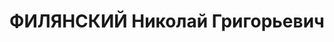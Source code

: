 ---
title: ФИЛЯНСКИЙ Николай Григорьевич
description: "(6.12.1873, с. Поповка Миргородского уезда на Полтавщине ~ 12.01.1938)\
  \ - поэт, искусствовед, краевед, археолог. \n  Закончил Лубенскую гимназию, естественное\
  \ отделение физико-математического ф-та Московского ун-та (1899). Одновременно изучал\
  \ теорию и историю искусства, посещал художественную студию В. Серова и архитектурную\
  \ мастерскую лидера московского модерна Й.Шехтеля. В 1903-1904 гг. с целью усовершенствования\
  \ знаний по архитектуре и живописи был во Франции, сдал экзамены на право вести\
  \ строительные работы. Путешествовал по Украине, изучая архитектуру барокко. Проявлял\
  \ живой интерес к украинской архитектурной традиции и ее существованию в новых исторических\
  \ условиях. \n  Вера в богатый духовный опыт украинского народа и в то, что скоро\
  \ он скажет свое весомое барокковое слово в архитектуре, нашли продолжение в его\
  \ поэзии. Мастер поэтического барокко, Н.Филянский был автором сборников стихов\
  \ «Лірика» (1906), «Galendarium» (1911), «Цілую землю» (1928) и неопубликованной\
  \ «Шукаю тих» (1917). Готовил сборник переводов на современный украинский язык произведений\
  \ Г.Сковороды с собственной оценкой его философских идей. Участие в Днепрогэсовской\
  \ археологической экспедиции вдохновило его на написание книги «Від порогів до моря»,\
  \ в которую вошли археологические, исторические, геологические, сельскохозяйственные\
  \ этюды. \n  В 1924-26 гг. работал в Центральном пролетарском музее Полтавщины (с\
  \ 1926 г. - Полтавский государственный музей) и Харьковском историческом музее.\
  \ В 1936-37 гг. принимал участие в организации и оформлении Киевского исторического\
  \ музея. В 1930 г. Н.Филянский получил назначение на должность директора музея Днепростроя\
  \ в Запорожье. Вследствие активной работы по комплектованию музейных коллекций были\
  \ собраны значительные материалы по истории и природе Запорожского края от древнейших\
  \ времен до современности. Он мечтал, чтобы этот музей стал лучшим музеем Украины.\
  \ \n  В 1937 г. был обвинен в «контрреволюционной деятельности». Реабилитирован\
  \ в 1959 г."
---
